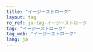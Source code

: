 ```yaml
---
title: "イージーストローク"
layout: tag
ro_ref: ja-tag-イージーストローク
tag: "イージーストローク"
tag_web: "イージーストローク"
lang: ja
---
```

